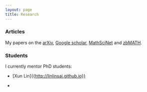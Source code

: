 ```yaml
---
layout: page
title: Research
---
```


### Articles

My papers on the <a href="http://arxiv.org/a/donovan_w_1">arXiv</a>, <a href="http://scholar.google.co.uk/citations?user=ebG93rYAAAAJ">Google scholar</a>, <a href="http://www.ams.org/mathscinet/search/publications.html?pg1=INDI&s1=971838">MathSciNet</a> and <a href="https://www.zbmath.org/?q=ai:donovan.will">zbMATH</a>.

### Students

I currently mentor PhD students:

- [Xun Lin]{{http://linlinsai.github.io}}

- 
